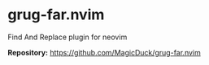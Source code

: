 # grug-far.nvim

Find And Replace plugin for neovim

**Repository:** <https://github.com/MagicDuck/grug-far.nvim>
